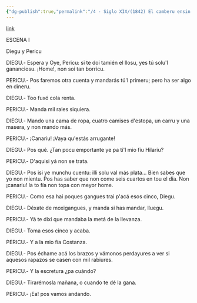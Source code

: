 ```yaml
---
{"dg-publish":true,"permalink":"/4 - Siglo XIX/(1842) El camberu ensin les truches/","tags":["#Siglo_19","central","José_Napoleón_Acebal_Morán","escrito","Gijón","a1842","teatro"]}
---
```


[link](https://asturies.com/sites/default/files/escritores/elcamberuensinlestruches.txt)

ESCENA I
       
 Diegu y Pericu
 
 
DIEGU.- Espera y Oye, Pericu:
	si te doi tamién el llosu,
	yes tú solu'l gananciosu.
	¡Home!, non soi tan borricu.
 
PERICU.- Pos faremos otra cuenta
	y mandarás tú'l primeru;
	pero ha ser algo en dineru.
 
DIEGU.- Too fuxó cola renta.
 
PERICU.- Manda mil rales siquiera.
 
DIEGU.- Mando una cama de ropa,
	cuatro camises d'estopa,
	un carru y una masera,
	y non mando más.
 
PERICU.- ¡Canariu!
	¡Vaya qu'estás arrugante!
 
DIEGU.- Pos qué. ¿Tan pocu emportante
	ye pa ti'l mio fíu Hilariu?
 
PERICU.- D'aquisi yá non se trata.
 
DIEGU.- Pos isi ye munchu cuentu:
	illi solu val más plata...
	Bien sabes que yo non mientu.
	Pos has saber que non come
	seis cuartos en tou el día.
	Non ¡canariu! la to fía
	non topa con meyor home.
 
PERICU.- Como esa hai poques gangues
	trai p'acá esos cinco, Diegu.
 
DIEGU.- Déxate de moxigangues,
	y manda si has mandar, lluegu.
 
PERICU.- Yá te dixi que mandaba
	la metá de la llevanza.
 
DIEGU.- Toma esos cinco y acaba.
 
PERICU.- Y a la mio fía Costanza.
 
DIEGU.- Pos échame acá los brazos
	y vámonos perdayures
	a ver si aquesos rapazos
	se casen con mil rabiures.
 
PERICU.- Y la escretura ¿pa cuándo?
 
DIEGU.- Tirarémosla mañana,
	o cuando te dé la gana.
 
PERICU.- ¡Ea! pos vamos andando.